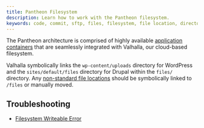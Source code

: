 ```yaml
---
title: Pantheon Filesystem
description: Learn how to work with the Pantheon filesystem.
keywords: code, commit, sftp, files, filesystem, file location, directory location, directory, codebase
---
```

The Pantheon architecture is comprised of highly available [application containers](/docs/articles/architecture/all-about-application-containers/) that are seamlessly integrated with Valhalla, our cloud-based filesystem.

Valhalla symbolically links the `wp-content/uploads` directory for WordPress and the `sites/default/files` directory for Drupal within the `files/` directory. Any [non-standard file locations](/docs/articles/sites/files/non-standard-files-locations/) should be symbolically linked to `/files` or manually moved.

## Troubleshooting

- [Filesystem Writeable Error](/docs/articles/sites/files/filesystem-faqs/)
